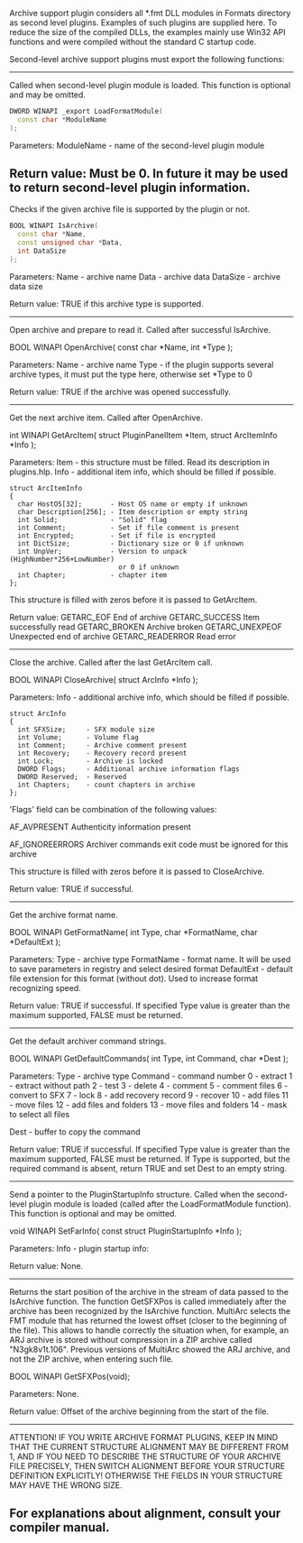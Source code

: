 Archive support plugin considers all *.fmt DLL modules in Formats
directory as second level plugins.  Examples of such plugins
are supplied here. To reduce the size of the compiled DLLs,
the examples mainly use Win32 API functions and were compiled
without the standard C startup code.

Second-level archive support plugins must export the following functions:

----------------------------------------------------------------------------
Called when second-level plugin module is loaded. This function
is optional and may be omitted.

```cpp
DWORD WINAPI _export LoadFormatModule(
  const char *ModuleName
);
```

Parameters:
  ModuleName - name of the second-level plugin module

Return value:
  Must be 0. In future it may be used to return second-level
  plugin information.
----------------------------------------------------------------------------
Checks if the given archive file is supported by the plugin or not.

```cpp
BOOL WINAPI IsArchive(
  const char *Name,
  const unsigned char *Data,
  int DataSize
);
```

Parameters:
  Name     - archive name
  Data     - archive data
  DataSize - archive data size

Return value:
  TRUE if this archive type is supported.

----------------------------------------------------------------------------
Open archive and prepare to read it. Called after successful IsArchive.

BOOL WINAPI OpenArchive(
  const char *Name,
  int *Type
);

Parameters:
  Name - archive name
  Type - if the plugin supports several archive types, it must put the type
         here, otherwise set *Type to 0

Return value:
  TRUE if the archive was opened successfully.

----------------------------------------------------------------------------
Get the next archive item. Called after OpenArchive.

int WINAPI GetArcItem(
  struct PluginPanelItem *Item,
  struct ArcItemInfo *Info
);

Parameters:
  Item - this structure must be filled. Read its description in plugins.hlp.
  Info - additional item info, which should be filled if possible.

    struct ArcItemInfo
    {
      char HostOS[32];       - Host OS name or empty if unknown
      char Description[256]; - Item description or empty string
      int Solid;             - "Solid" flag
      int Comment;           - Set if file comment is present
      int Encrypted;         - Set if file is encrypted
      int DictSize;          - Dictionary size or 0 if unknown
      int UnpVer;            - Version to unpack (HighNumber*256+LowNumber)
                               or 0 if unknown
      int Chapter;           - chapter item
    };

  This structure is filled with zeros before it is passed to GetArcItem.

Return value:
  GETARC_EOF         End of archive
  GETARC_SUCCESS     Item successfully read
  GETARC_BROKEN      Archive broken
  GETARC_UNEXPEOF    Unexpected end of archive
  GETARC_READERROR   Read error

----------------------------------------------------------------------------
Close the archive. Called after the last GetArcItem call.

BOOL WINAPI CloseArchive(
  struct ArcInfo *Info
);

Parameters:
  Info - additional archive info, which should be filled if possible.

    struct ArcInfo
    {
      int SFXSize;     - SFX module size
      int Volume;      - Volume flag
      int Comment;     - Archive comment present
      int Recovery;    - Recovery record present
      int Lock;        - Archive is locked
      DWORD Flags;     - Additional archive information flags
      DWORD Reserved;  - Reserved
      int Chapters;    - count chapters in archive
    };

  'Flags' field can be combination of the following values:

   AF_AVPRESENT     Authenticity information present

   AF_IGNOREERRORS  Archiver commands exit code must be ignored
                    for this archive

  This structure is filled with zeros before it is passed to CloseArchive.

Return value:
  TRUE if successful.

----------------------------------------------------------------------------
Get the archive format name.

BOOL WINAPI GetFormatName(
  int Type,
  char *FormatName,
  char *DefaultExt
);

Parameters:
  Type       - archive type
  FormatName - format name. It will be used to save parameters
               in registry and select desired format
  DefaultExt - default file extension for this format (without dot).
               Used to increase format recognizing speed.

Return value:
  TRUE if successful. If specified Type value is greater than
  the maximum supported, FALSE must be returned.

----------------------------------------------------------------------------
Get the default archiver command strings.

BOOL WINAPI GetDefaultCommands(
  int Type,
  int Command,
  char *Dest
);

Parameters:
  Type    - archive type
  Command - command number
    0 - extract
    1 - extract without path
    2 - test
    3 - delete
    4 - comment
    5 - comment files
    6 - convert to SFX
    7 - lock
    8 - add recovery record
    9 - recover
   10 - add files
   11 - move files
   12 - add files and folders
   13 - move files and folders
   14 - mask to select all files

  Dest    - buffer to copy the command

Return value:
  TRUE if successful. If specified Type value is greater than the maximum
  supported, FALSE must be returned. If Type is supported, but the required
  command is absent, return TRUE and set Dest to an empty string.


----------------------------------------------------------------------------
Send a pointer to the PluginStartupInfo structure. Called when the
second-level plugin module is loaded (called after the LoadFormatModule
function). This function is optional and may be omitted.

void  WINAPI SetFarInfo(
  const struct PluginStartupInfo *Info
);

Parameters:
  Info    - plugin startup info:

Return value:
  None.

----------------------------------------------------------------------------
Returns the start position of the archive in the stream of data passed
to the IsArchive function. The function GetSFXPos is called
immediately after the archive has been recognized by the IsArchive
function. MultiArc selects the FMT module that has returned the lowest
offset (closer to the beginning of the file). This allows to handle
correctly the situation when, for example, an ARJ archive is stored
without compression in a ZIP archive called "N3gk8v1t.106". Previous
versions of MultiArc showed the ARJ archive, and not the ZIP archive,
when entering such file.

BOOL WINAPI GetSFXPos(void);

Parameters:
  None.

Return value:
  Offset of the archive beginning from the start of the file.


----------------------------------------------------------------------------
ATTENTION! IF YOU WRITE ARCHIVE FORMAT PLUGINS, KEEP IN MIND THAT THE CURRENT
STRUCTURE ALIGNMENT MAY BE DIFFERENT FROM 1, AND IF YOU NEED TO DESCRIBE THE
STRUCTURE OF YOUR ARCHIVE FILE PRECISELY, THEN SWITCH ALIGNMENT BEFORE YOUR
STRUCTURE DEFINITION EXPLICITLY! OTHERWISE THE FIELDS IN YOUR STRUCTURE MAY
HAVE THE WRONG SIZE.

For explanations about alignment, consult your compiler manual.
----------------------------------------------------------------------------
